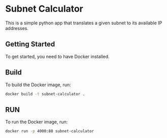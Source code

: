 # Subnet Calculator

This is a simple python app that translates a given subnet to its available IP addresses.

## Getting Started

To get started, you need to have Docker installed.

## Build

To build the Docker image, run:

```bash
docker build -t subnet-calculator .
```

## RUN

To run the Docker image, run:

```bash
docker run -p 4000:80 subnet-calculator
```

